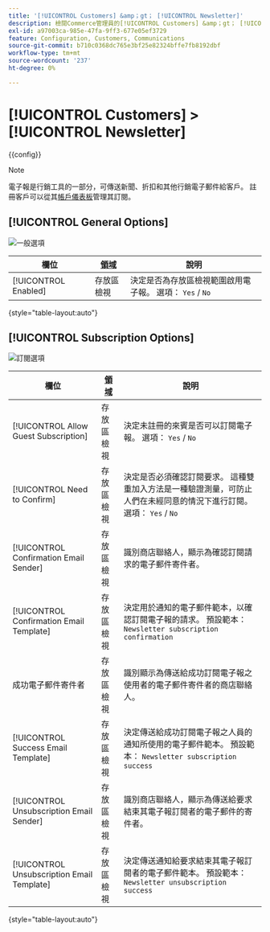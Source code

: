 ```yaml
---
title: '[!UICONTROL Customers] &amp；gt； [!UICONTROL Newsletter]'
description: 檢閱Commerce管理員的[!UICONTROL Customers] &amp；gt； [!UICONTROL Newsletter]頁面上的組態設定。
exl-id: a97003ca-985e-47fa-9ff3-677e05ef3729
feature: Configuration, Customers, Communications
source-git-commit: b710c0368dc765e3bf25e82324bffe7fb8192dbf
workflow-type: tm+mt
source-wordcount: '237'
ht-degree: 0%

---
```


# [!UICONTROL Customers] > [!UICONTROL Newsletter]

{{config}}

>[!NOTE]
>
>電子報是行銷工具的一部分，可傳送新聞、折扣和其他行銷電子郵件給客戶。 註冊客戶可以從其[帳戶儀表板](../../customers/account-dashboard-my-account.md)管理其訂閱。

## [!UICONTROL General Options]

![一般選項](./assets/newsletter-general-options.png)<!-- zoom -->

| 欄位 | [領域](../../getting-started/websites-stores-views.md#scope-settings) | 說明 |
|--- |--- |--- |
| [!UICONTROL Enabled] | 存放區檢視 | 決定是否為存放區檢視範圍啟用電子報。 選項： `Yes` / `No` |

{style="table-layout:auto"}

## [!UICONTROL Subscription Options]

![訂閱選項](./assets/newsletter-subscription-options.png)<!-- zoom -->

<!-- [Subscription Options](https://docs.magento.com/user-guide/marketing/newsletter-configuration.html) -->

| 欄位 | [領域](../../getting-started/websites-stores-views.md#scope-settings) | 說明 |
|--- |--- |--- |
| [!UICONTROL Allow Guest Subscription] | 存放區檢視 | 決定未註冊的來賓是否可以訂閱電子報。 選項： `Yes` / `No` |
| [!UICONTROL Need to Confirm] | 存放區檢視 | 決定是否必須確認訂閱要求。 這種雙重加入方法是一種驗證測量，可防止人們在未經同意的情況下進行訂閱。 選項： `Yes` / `No` |
| [!UICONTROL Confirmation Email Sender] | 存放區檢視 | 識別商店聯絡人，顯示為確認訂閱請求的電子郵件寄件者。 |
| [!UICONTROL Confirmation Email Template] | 存放區檢視 | 決定用於通知的電子郵件範本，以確認訂閱電子報的請求。 預設範本： `Newsletter subscription confirmation` |
| 成功電子郵件寄件者 | 存放區檢視 | 識別顯示為傳送給成功訂閱電子報之使用者的電子郵件寄件者的商店聯絡人。 |
| [!UICONTROL Success Email Template] | 存放區檢視 | 決定傳送給成功訂閱電子報之人員的通知所使用的電子郵件範本。 預設範本： `Newsletter subscription success` |
| [!UICONTROL Unsubscription Email Sender] | 存放區檢視 | 識別商店聯絡人，顯示為傳送給要求結束其電子報訂閱者的電子郵件的寄件者。 |
| [!UICONTROL Unsubscription Email Template] | 存放區檢視 | 決定傳送通知給要求結束其電子報訂閱者的電子郵件範本。 預設範本： `Newsletter unsubscription success` |

{style="table-layout:auto"}
